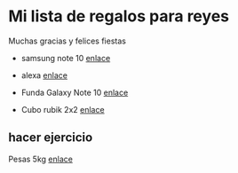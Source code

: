 # Mi lista de regalos para reyes

 Muchas gracias y felices fiestas

- samsung note 10 [enlace](https://www.amazon.com/-/es/Galaxy-Note-10/dp/B07Z43S4XB/ref=sr_1_7?__mk_es_US=%C3%85M%C3%85%C5%BD%C3%95%C3%91&crid=2HFO9SMHIF924&dchild=1&keywords=note+10+lite&qid=1608923415&sprefix=note+10+%2Caps%2C236&sr=)

- alexa [enlace](https://www.amazon.com/Echo-Dot-3ra-Gen-inteligente/dp/B07FZ8S74R/ref=sr_1_5_sspa?__mk_es_US=%C3%85M%C3%85%C5%BD%C3%95%C3%91&crid=3TB2OA2X19KN9&dchild=1&keywords=alexa&qid=1608923712&sprefix=ale%2Caps%2C239&sr=8-5-spons&psc=1&spLa=ZW5jcnlwdGVkUXVhbGlmaWVyPUE3VU5DRjYwTDNTRzMmZW5jcnlwdGVkSWQ9QTEwMzAwNDMzRk9FSzVMWk41T1ZLJmVuY3J5cHRlZEFkSWQ9QTAyNjQwODkxWTJUVDk4VFNHRE1XJndpZGdldE5hbWU9c3BfbXRmJmFjdGlvbj1jbGlja1JlZGlyZWN0JmRvTm90TG9nQ2xpY2s9dHJ1ZQ==)

- Funda Galaxy Note 10 [enlace](https://www.amazon.es/dp/B083SQ5VKD/ref=sspa_dk_detail_1?psc=1&pd_rd_i=B083SQ5VKD&pd_rd_w=Sbq4p&pf_rd_p=af12bbbd-c74b-4d8c-ad16-2ed2a7b363ab&pd_rd_wg=WDcdk&pf_rd_r=9H4ZFCV184TGSXVDY8YY&pd_rd_r=ce450579-a49f-4218-b3ea-ac3a4566dfe3&smid=A77FI1O4U9SG2&spLa=ZW5jcnlwdGVkUXVhbGlmaWVyPUExWTFBWU5VUVVRRlU0JmVuY3J5cHRlZElkPUEwOTAyMzE1MTBFRTdJVFBHN0JCQyZlbmNyeXB0ZWRBZElkPUEwODY3NTAyMldENUpES01aWDNGSSZ3aWRnZXROYW1lPXNwX2RldGFpbCZhY3Rpb249Y2xpY2tSZWRpcmVjdCZkb05vdExvZ0NsaWNrPXRydWU==)

- Cubo rubik  2x2 [enlace](https://www.amazon.es/Maomaoyu-Speed-2x2x2-Carbono-Magico%EF%BC%88Negro%EF%BC%89/dp/B078G22VMK/ref=sr_1_4?dchild=1&keywords=cubo+rubik+2x2&qid=1608935814&sr=8-4)

## hacer ejercicio
Pesas  5kg [enlace ](https://www.decathlon.es/es/p/mancuernas-vinilo-2-x-5kg-fitness-gym-pilates-nyamba-negro/_/R-p-130443?mc=8336580&c=NEGRO)


